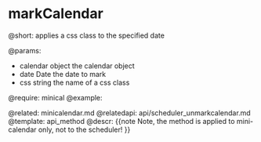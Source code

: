 markCalendar
=============
@short: 
	applies a css class to the specified date

@params: 
- calendar	object	the calendar object
- date		Date	the date to mark
- css		string	the name of a css class

@require: minical
@example: 
<style>
my_style{
	color:red !important;//use the 'important' keyword to make sure that 
}                        // the css property will be applied to the specified date
</style>
<script>
	// you can get the calendar object in one of two ways:

	// either via creating a mini calendar
	var calendar = scheduler.renderCalendar({...});

	// or via using the selector of the container with the mini calendar
	var calendar = document.querySelector(".dhx_mini_calendar");
    
	...
    scheduler.markCalendar(calendar, new Date(2010,3,1), "my_style");
</script>

@related:
	minicalendar.md
@relatedapi:
	api/scheduler_unmarkcalendar.md
@template:	api_method
@descr: 
{{note
Note, the method is applied to mini-calendar only, not to the scheduler!
}}




